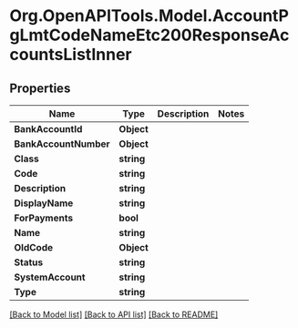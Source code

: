 # Org.OpenAPITools.Model.AccountPgLmtCodeNameEtc200ResponseAccountsListInner

## Properties

Name | Type | Description | Notes
------------ | ------------- | ------------- | -------------
**BankAccountId** | **Object** |  | 
**BankAccountNumber** | **Object** |  | 
**Class** | **string** |  | 
**Code** | **string** |  | 
**Description** | **string** |  | 
**DisplayName** | **string** |  | 
**ForPayments** | **bool** |  | 
**Name** | **string** |  | 
**OldCode** | **Object** |  | 
**Status** | **string** |  | 
**SystemAccount** | **string** |  | 
**Type** | **string** |  | 

[[Back to Model list]](../README.md#documentation-for-models) [[Back to API list]](../README.md#documentation-for-api-endpoints) [[Back to README]](../README.md)

